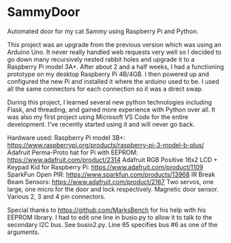 # SammyDoor
Automated door for my cat Sammy using Raspberry Pi and Python.


This project was an upgrade from the previous version which was using an Arduino Uno. It never really handled web requests very well so I decided to go down many recursively nested rabbit holes and upgrade it to a Raspberry Pi model 3A+. After about 2 and a half weeks, I had a functioning prototype on my desktop Raspberry Pi 4B/4GB. 
I then powered up and configured the new Pi and installed it where the arduino used to be. I used all the same connectors for each connection so it was a direct swap.

During this project, I learned several new python technologies including Flask, and threading, and gained more experience with Python over all. It was also my first project using Microsoft VS Code for the entire development. I've recently started using it and will never go back.  

Hardware used:
Raspberry Pi model 3B+: https://www.raspberrypi.org/products/raspberry-pi-3-model-b-plus/
Adafruit Perma-Proto hat for Pi with EEPROM: https://www.adafruit.com/product/2314
Adafruit RGB Positive 16x2 LCD + Keypad Kid for Raspberry Pi: https://www.adafruit.com/product/1109
SparkFun Open PIR: https://www.sparkfun.com/products/13968
IR Break Beam Sensors: https://www.adafruit.com/product/2167
Two servos, one large, one micro for the door and lock respectively.
Magnetic door sensor.
Various 2, 3 and 4 pin connectors.

Special thanks to https://github.com/MarksBench for his help with his EEPROM library. I had to edit one line in busio.py to allow it to talk to the secondary I2C bus. See busio2.py. Line 65 specifies bus #6 as one of the arguments.




